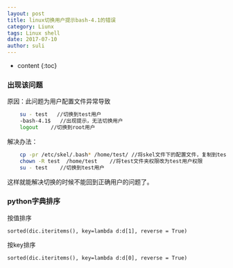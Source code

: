 ```yaml
---
layout: post
title: linux切换用户提示bash-4.1的错误
category: Liunx
tags: Linux shell
date: 2017-07-10
author: suli
---
```


* content
{:toc}

### 出现该问题
    
原因：此问题为用户配置文件异常导致
```bash
    su - test   //切换到test用户
    -bash-4.1$   //出现提示，无法切换用户
    logout    //切换到root用户
```
解决办法：
```bash
    cp -pr /etc/skel/.bash* /home/test/ //将skel文件下的配置文件，复制到test用户下
    chown -R test  /home/test    //将test文件夹权限改为test用户权限
    su - test    //切换到test用户
```
这样就能解决切换的时候不能回到正确用户的问题了。

### python字典排序
按值排序

    sorted(dic.iteritems(), key=lambda d:d[1], reverse = True)
    
按key排序

    sorted(dic.iteritems(), key=lambda d:d[0], reverse = True)